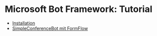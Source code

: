 # Microsoft Bot Framework: Tutorial

* [Installation](installation.md)
* [SimpleConferenceBot mit FormFlow](formflow.md)



